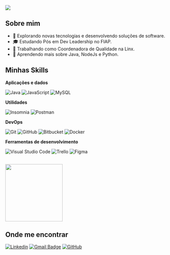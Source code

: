 ![](https://komarev.com/ghpvc/?username=esthinri&color=006bed)

## Sobre mim

- 🤔 Explorando novas tecnologias e desenvolvendo soluções de software.
- 🎓 Estudando Pós em Dev Leadership no FIAP.
- 💼 Trabalhando como Coordenadora de Qualidade na Linx.
- 🌱 Aprendendo mais sobre Java, NodeJs e Python.

## Minhas Skills

**Aplicações e dados**

![Java](https://img.shields.io/badge/-Java-333333?style=flat&logo=Java&logoColor=007396)
![JavaScript](https://img.shields.io/badge/-JavaScript-333333?style=flat&logo=javascript)
![MySQL](https://img.shields.io/badge/-MySQL-333333?style=flat&logo=mysql)

**Utilidades**

![Insomnia](https://img.shields.io/badge/-Insomnia-333333?style=flat&logo=insomnia)
![Postman](https://img.shields.io/badge/-Postman-333333?style=flat&logo=postman)

**DevOps**

![Git](https://img.shields.io/badge/-Git-333333?style=flat&logo=git)
![GitHub](https://img.shields.io/badge/-GitHub-333333?style=flat&logo=github)
![Bitbucket](https://img.shields.io/badge/-Bitbucket-333333?style=flat&logo=bitbucket)
![Docker](https://img.shields.io/badge/-Docker-333333?style=flat&logo=docker)

**Ferramentas de desenvolvimento**

![Visual Studio Code](https://img.shields.io/badge/-Visual%20Studio%20Code-333333?style=flat&logo=visual-studio-code&logoColor=007ACC)
![Trello](https://img.shields.io/badge/-Trello-333333?style=flat&logo=trello&logoColor=007ACC)
![Figma](https://img.shields.io/badge/-Figma-333333?style=flat&logo=figma&logoColor=007ACC)

<br/>

<a href="https://github.com/iuricode" title="Perfil da Esther">
  <img height="180em" src="https://github-readme-stats.vercel.app/api?username=esthinri&theme=dracula&show_icons=true" />
</a>

## Onde me encontrar

[![Linkedin](https://img.shields.io/badge/-esther.hinrichsen-blue?style=flat-square&logo=Linkedin&logoColor=white&link=https://www.linkedin.com/in/esther-hinrichsen/)]([LINK-DO-SEU-LINKEDIN](https://www.linkedin.com/in/esther-hinrichsen/))
[![Gmail Badge](https://img.shields.io/badge/-esthinri@gmail.com-006bed?style=flat-square&logo=Gmail&logoColor=white&link=mailto:esthinri@gmail.com)](mailto:SEU-EMAIL)
[![GitHub](https://img.shields.io/github/followers/esthinri?label=follow&style=social)](https://github.com/esthinri)
